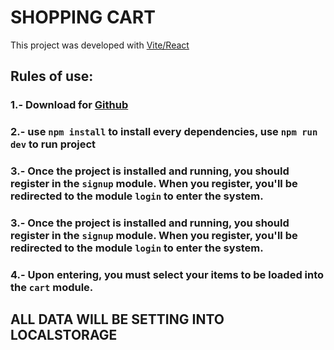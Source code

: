 # SHOPPING CART

This project was developed with [Vite/React](https://vitejs.dev/)

## Rules of use:

### 1.- Download for [Github](https://github.com/ingrauladolfo/shoppingCart-tvAzteca-prueba)

### 2.- use `npm install` to install every dependencies, use `npm run dev` to run project

### 3.- Once the project is installed and running, you should register in the `signup` module. When you register, you'll be redirected to the module `login` to enter the system.

### 3.- Once the project is installed and running, you should register in the `signup` module. When you register, you'll be redirected to the module `login` to enter the system.

### 4.- Upon entering, you must select your items to be loaded into the `cart` module.

## **ALL DATA WILL BE SETTING INTO LOCALSTORAGE**

